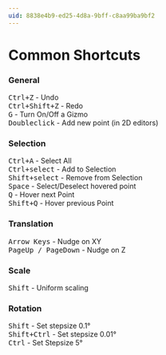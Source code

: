 ```yaml
---
uid: 8838e4b9-ed25-4d8a-9bff-c8aa99ba9bf2
---
```


# Common Shortcuts


### General
<kbd>Ctrl+Z</kbd> - Undo  
<kbd>Ctrl+Shift+Z</kbd> - Redo  
<kbd>G</kbd> -  Turn On/Off a Gizmo  
<kbd>Doubleclick</kbd> -  Add new point (in 2D editors)  

### Selection
<kbd>Ctrl+A</kbd> -  Select All  
<kbd>Ctrl+select</kbd> -  Add to Selection  
<kbd>Shift+select</kbd> -  Remove from Selection  
<kbd>Space</kbd> -  Select/Deselect hovered point  
<kbd>Q</kbd> -  Hover next Point  
<kbd>Shift+Q</kbd> -  Hover previous Point  


### Translation
<kbd>Arrow Keys</kbd> -  Nudge on XY  
<kbd>PageUp / PageDown</kbd> -  Nudge on Z  

### Scale
<kbd>Shift</kbd> -  Uniform scaling  

### Rotation
<kbd>Shift</kbd> -  Set stepsize 0.1°  
<kbd>Shift+Ctrl</kbd> -  Set stepsize 0.01°  
<kbd>Ctrl</kbd> -  Set Stepsize 5°  



